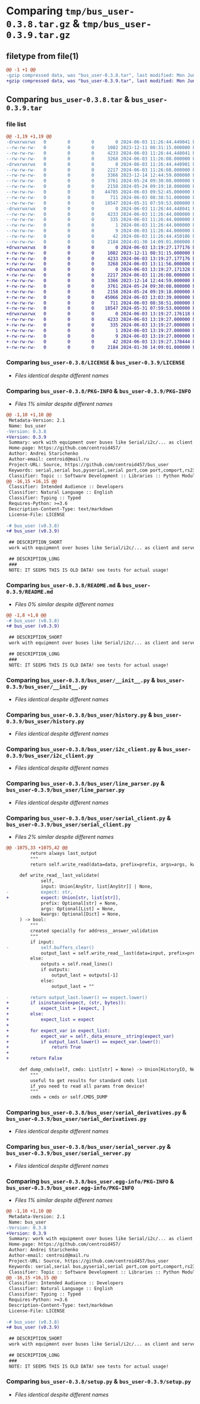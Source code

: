 # Comparing `tmp/bus_user-0.3.8.tar.gz` & `tmp/bus_user-0.3.9.tar.gz`

## filetype from file(1)

```diff
@@ -1 +1 @@
-gzip compressed data, was "bus_user-0.3.8.tar", last modified: Mon Jun  3 11:26:44 2024, max compression
+gzip compressed data, was "bus_user-0.3.9.tar", last modified: Mon Jun  3 13:19:27 2024, max compression
```

## Comparing `bus_user-0.3.8.tar` & `bus_user-0.3.9.tar`

### file list

```diff
@@ -1,19 +1,19 @@
-drwxrwxrwx   0        0        0        0 2024-06-03 11:26:44.449041 bus_user-0.3.8/
--rw-rw-rw-   0        0        0     1082 2023-12-11 08:31:15.000000 bus_user-0.3.8/LICENSE
--rw-rw-rw-   0        0        0     4233 2024-06-03 11:26:44.448041 bus_user-0.3.8/PKG-INFO
--rw-rw-rw-   0        0        0     3268 2024-06-03 11:26:08.000000 bus_user-0.3.8/README.md
-drwxrwxrwx   0        0        0        0 2024-06-03 11:26:44.440901 bus_user-0.3.8/bus_user/
--rw-rw-rw-   0        0        0     2217 2024-06-03 11:26:08.000000 bus_user-0.3.8/bus_user/__init__.py
--rw-rw-rw-   0        0        0     3366 2023-12-14 12:44:59.000000 bus_user-0.3.8/bus_user/history.py
--rw-rw-rw-   0        0        0     3761 2024-05-24 09:30:08.000000 bus_user-0.3.8/bus_user/i2c_client.py
--rw-rw-rw-   0        0        0     2158 2024-05-24 09:19:18.000000 bus_user-0.3.8/bus_user/line_parser.py
--rw-rw-rw-   0        0        0    44785 2024-06-03 09:52:45.000000 bus_user-0.3.8/bus_user/serial_client.py
--rw-rw-rw-   0        0        0      711 2024-06-03 08:38:51.000000 bus_user-0.3.8/bus_user/serial_derivatives.py
--rw-rw-rw-   0        0        0    18547 2024-05-31 07:59:53.000000 bus_user-0.3.8/bus_user/serial_server.py
-drwxrwxrwx   0        0        0        0 2024-06-03 11:26:44.448041 bus_user-0.3.8/bus_user.egg-info/
--rw-rw-rw-   0        0        0     4233 2024-06-03 11:26:44.000000 bus_user-0.3.8/bus_user.egg-info/PKG-INFO
--rw-rw-rw-   0        0        0      335 2024-06-03 11:26:44.000000 bus_user-0.3.8/bus_user.egg-info/SOURCES.txt
--rw-rw-rw-   0        0        0        1 2024-06-03 11:26:44.000000 bus_user-0.3.8/bus_user.egg-info/dependency_links.txt
--rw-rw-rw-   0        0        0        9 2024-06-03 11:26:44.000000 bus_user-0.3.8/bus_user.egg-info/top_level.txt
--rw-rw-rw-   0        0        0       42 2024-06-03 11:26:44.450106 bus_user-0.3.8/setup.cfg
--rw-rw-rw-   0        0        0     2184 2024-01-30 14:09:01.000000 bus_user-0.3.8/setup.py
+drwxrwxrwx   0        0        0        0 2024-06-03 13:19:27.177176 bus_user-0.3.9/
+-rw-rw-rw-   0        0        0     1082 2023-12-11 08:31:15.000000 bus_user-0.3.9/LICENSE
+-rw-rw-rw-   0        0        0     4233 2024-06-03 13:19:27.177176 bus_user-0.3.9/PKG-INFO
+-rw-rw-rw-   0        0        0     3268 2024-06-03 13:11:56.000000 bus_user-0.3.9/README.md
+drwxrwxrwx   0        0        0        0 2024-06-03 13:19:27.171328 bus_user-0.3.9/bus_user/
+-rw-rw-rw-   0        0        0     2217 2024-06-03 11:26:08.000000 bus_user-0.3.9/bus_user/__init__.py
+-rw-rw-rw-   0        0        0     3366 2023-12-14 12:44:59.000000 bus_user-0.3.9/bus_user/history.py
+-rw-rw-rw-   0        0        0     3761 2024-05-24 09:30:08.000000 bus_user-0.3.9/bus_user/i2c_client.py
+-rw-rw-rw-   0        0        0     2158 2024-05-24 09:19:18.000000 bus_user-0.3.9/bus_user/line_parser.py
+-rw-rw-rw-   0        0        0    45066 2024-06-03 13:03:39.000000 bus_user-0.3.9/bus_user/serial_client.py
+-rw-rw-rw-   0        0        0      711 2024-06-03 08:38:51.000000 bus_user-0.3.9/bus_user/serial_derivatives.py
+-rw-rw-rw-   0        0        0    18547 2024-05-31 07:59:53.000000 bus_user-0.3.9/bus_user/serial_server.py
+drwxrwxrwx   0        0        0        0 2024-06-03 13:19:27.176118 bus_user-0.3.9/bus_user.egg-info/
+-rw-rw-rw-   0        0        0     4233 2024-06-03 13:19:27.000000 bus_user-0.3.9/bus_user.egg-info/PKG-INFO
+-rw-rw-rw-   0        0        0      335 2024-06-03 13:19:27.000000 bus_user-0.3.9/bus_user.egg-info/SOURCES.txt
+-rw-rw-rw-   0        0        0        1 2024-06-03 13:19:27.000000 bus_user-0.3.9/bus_user.egg-info/dependency_links.txt
+-rw-rw-rw-   0        0        0        9 2024-06-03 13:19:27.000000 bus_user-0.3.9/bus_user.egg-info/top_level.txt
+-rw-rw-rw-   0        0        0       42 2024-06-03 13:19:27.178444 bus_user-0.3.9/setup.cfg
+-rw-rw-rw-   0        0        0     2184 2024-01-30 14:09:01.000000 bus_user-0.3.9/setup.py
```

### Comparing `bus_user-0.3.8/LICENSE` & `bus_user-0.3.9/LICENSE`

 * *Files identical despite different names*

### Comparing `bus_user-0.3.8/PKG-INFO` & `bus_user-0.3.9/PKG-INFO`

 * *Files 1% similar despite different names*

```diff
@@ -1,10 +1,10 @@
 Metadata-Version: 2.1
 Name: bus_user
-Version: 0.3.8
+Version: 0.3.9
 Summary: work with equipment over buses like Serial/i2c/... as client and server
 Home-page: https://github.com/centroid457/
 Author: Andrei Starichenko
 Author-email: centroid@mail.ru
 Project-URL: Source, https://github.com/centroid457/bus_user
 Keywords: serial,serial bus,pyserial,serial port,com port,comport,rs232,UART,TTL,serial client,serial server,serial emulator,i2c
 Classifier: Topic :: Software Development :: Libraries :: Python Modules
@@ -16,15 +16,15 @@
 Classifier: Intended Audience :: Developers
 Classifier: Natural Language :: English
 Classifier: Typing :: Typed
 Requires-Python: >=3.6
 Description-Content-Type: text/markdown
 License-File: LICENSE
 
-# bus_user (v0.3.8)
+# bus_user (v0.3.9)
 
 ## DESCRIPTION_SHORT
 work with equipment over buses like Serial/i2c/... as client and server
 
 ## DESCRIPTION_LONG
 ###
 NOTE: IT SEEMS THIS IS OLD DATA! see tests for actual usage!
```

### Comparing `bus_user-0.3.8/README.md` & `bus_user-0.3.9/README.md`

 * *Files 0% similar despite different names*

```diff
@@ -1,8 +1,8 @@
-# bus_user (v0.3.8)
+# bus_user (v0.3.9)
 
 ## DESCRIPTION_SHORT
 work with equipment over buses like Serial/i2c/... as client and server
 
 ## DESCRIPTION_LONG
 ###
 NOTE: IT SEEMS THIS IS OLD DATA! see tests for actual usage!
```

### Comparing `bus_user-0.3.8/bus_user/__init__.py` & `bus_user-0.3.9/bus_user/__init__.py`

 * *Files identical despite different names*

### Comparing `bus_user-0.3.8/bus_user/history.py` & `bus_user-0.3.9/bus_user/history.py`

 * *Files identical despite different names*

### Comparing `bus_user-0.3.8/bus_user/i2c_client.py` & `bus_user-0.3.9/bus_user/i2c_client.py`

 * *Files identical despite different names*

### Comparing `bus_user-0.3.8/bus_user/line_parser.py` & `bus_user-0.3.9/bus_user/line_parser.py`

 * *Files identical despite different names*

### Comparing `bus_user-0.3.8/bus_user/serial_client.py` & `bus_user-0.3.9/bus_user/serial_client.py`

 * *Files 2% similar despite different names*

```diff
@@ -1075,33 +1075,42 @@
         return always last_output
         """
         return self.write_read(data=data, prefix=prefix, args=args, kwargs=kwargs).last_output
 
     def write_read__last_validate(
             self,
             input: Union[AnyStr, list[AnyStr]] | None,
-            expect: str,
+            expect: Union[str, list[str]],
             prefix: Optional[str] = None,
             args: Optional[List] = None,
             kwargs: Optional[Dict] = None,
     ) -> bool:
         """
         created specially for address__answer_validation
         """
         if input:
-            self.buffers_clear()
             output_last = self.write_read__last(data=input, prefix=prefix, args=args, kwargs=kwargs)
         else:
             outputs = self.read_lines()
             if outputs:
                 output_last = outputs[-1]
             else:
                 output_last = ""
 
-        return output_last.lower() == expect.lower()
+        if isinstance(expect, (str, bytes)):
+            expect_list = [expect, ]
+        else:
+            expect_list = expect
+
+        for expect_var in expect_list:
+            expect_var = self._data_ensure__string(expect_var)
+            if output_last.lower() == expect_var.lower():
+                return True
+
+        return False
 
     def dump_cmds(self, cmds: List[str] = None) -> Union[HistoryIO, NoReturn]:
         """
         useful to get results for standard cmds list
         if you need to read all params from device!
         """
         cmds = cmds or self.CMDS_DUMP
```

### Comparing `bus_user-0.3.8/bus_user/serial_derivatives.py` & `bus_user-0.3.9/bus_user/serial_derivatives.py`

 * *Files identical despite different names*

### Comparing `bus_user-0.3.8/bus_user/serial_server.py` & `bus_user-0.3.9/bus_user/serial_server.py`

 * *Files identical despite different names*

### Comparing `bus_user-0.3.8/bus_user.egg-info/PKG-INFO` & `bus_user-0.3.9/bus_user.egg-info/PKG-INFO`

 * *Files 1% similar despite different names*

```diff
@@ -1,10 +1,10 @@
 Metadata-Version: 2.1
 Name: bus_user
-Version: 0.3.8
+Version: 0.3.9
 Summary: work with equipment over buses like Serial/i2c/... as client and server
 Home-page: https://github.com/centroid457/
 Author: Andrei Starichenko
 Author-email: centroid@mail.ru
 Project-URL: Source, https://github.com/centroid457/bus_user
 Keywords: serial,serial bus,pyserial,serial port,com port,comport,rs232,UART,TTL,serial client,serial server,serial emulator,i2c
 Classifier: Topic :: Software Development :: Libraries :: Python Modules
@@ -16,15 +16,15 @@
 Classifier: Intended Audience :: Developers
 Classifier: Natural Language :: English
 Classifier: Typing :: Typed
 Requires-Python: >=3.6
 Description-Content-Type: text/markdown
 License-File: LICENSE
 
-# bus_user (v0.3.8)
+# bus_user (v0.3.9)
 
 ## DESCRIPTION_SHORT
 work with equipment over buses like Serial/i2c/... as client and server
 
 ## DESCRIPTION_LONG
 ###
 NOTE: IT SEEMS THIS IS OLD DATA! see tests for actual usage!
```

### Comparing `bus_user-0.3.8/setup.py` & `bus_user-0.3.9/setup.py`

 * *Files identical despite different names*

